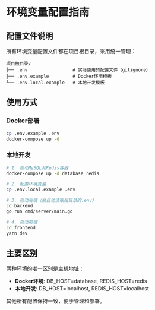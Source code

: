 # 环境变量配置指南

## 配置文件说明

所有环境变量配置文件都在项目根目录，采用统一管理：

```
项目根目录/
├── .env                 # 实际使用的配置文件（gitignore）
├── .env.example         # Docker环境模板
└── .env.local.example   # 本地开发模板
```

## 使用方式

### Docker部署
```bash
cp .env.example .env
docker-compose up -d
```

### 本地开发
```bash
# 1. 启动MySQL和Redis容器
docker-compose up -d database redis

# 2. 配置环境变量
cp .env.local.example .env

# 3. 启动后端（会自动读取根目录的.env）
cd backend
go run cmd/server/main.go

# 4. 启动前端
cd frontend
yarn dev
```

## 主要区别

两种环境的唯一区别是主机地址：
- **Docker环境**: DB_HOST=database, REDIS_HOST=redis
- **本地开发**: DB_HOST=localhost, REDIS_HOST=localhost

其他所有配置保持一致，便于管理和部署。